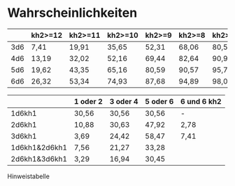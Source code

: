 # Wahrscheinlichkeiten

|      | kh2>=12 | kh2>=11 | kh2>=10 | kh2>=9 | kh2>=8 | kh2>=7 | kh2>=6 |
| ---- | ------- | ------- | ------- | ------ | ------ | ------ | ------ |
| 3d6  | 7,41    | 19,91   | 35,65   | 52,31  | 68,06  | 80,56  | 89,35  |
| 4d6  | 13,19   | 32,02   | 52,16   | 69,44  | 82,64  | 90,97  | 95,99  |
| 5d6  | 19,62   | 43,35   | 65,16   | 80,59  | 90,57  | 95,78  | 98,50  |
| 6d6  | 26,32   | 53,34   | 74,93   | 87,68  | 94,89  | 98,01  | 99,44  |

|               | 1 oder 2 | 3 oder 4 | 5 oder 6 | 6 und 6 kh2 |
| ------------- | -------- | -------- | -------- | ----------- |
| 1d6kh1        | 30,56    | 30,56    | 30,56    | -           |
| 2d6kh1        | 10,88    | 30,63    | 47,92    | 2,78        |
| 3d6kh1        | 3,69     | 24,42    | 58,47    | 7,41        |
| 1d6kh1&2d6kh1 | 7,56     | 21,27    | 33,28    |             |
| 2d6kh1&3d6kh1 | 3,29     | 16,94    | 30,45    |             |

Hinweistabelle

